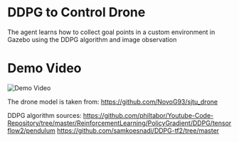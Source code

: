 # DDPG to Control Drone

The agent learns how to collect goal points in a custom environment in Gazebo using the DDPG algorithm and image observation

# Demo Video

![Demo Video](path_to_your_gif.gif)

The drone model is taken from: https://github.com/NovoG93/sjtu_drone

DDPG algorithm sources:
https://github.com/philtabor/Youtube-Code-Repository/tree/master/ReinforcementLearning/PolicyGradient/DDPG/tensorflow2/pendulum
https://github.com/samkoesnadi/DDPG-tf2/tree/master

